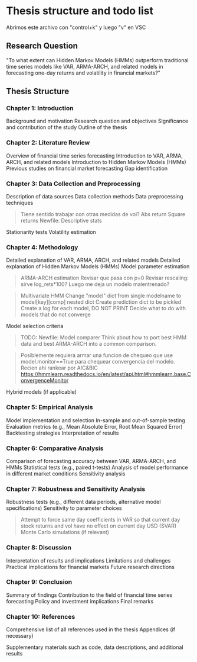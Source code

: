 # Thesis structure and todo list
Abrimos este archivo con "control+k" y luego "v" en VSC

## Research Question

"To what extent can Hidden Markov Models (HMMs) outperform traditional time series models like VAR, ARMA-ARCH, and related models in forecasting one-day returns and volatility in financial markets?"

## Thesis Structure

### Chapter 1: Introduction

Background and motivation
Research question and objectives
Significance and contribution of the study
Outline of the thesis

### Chapter 2: Literature Review

Overview of financial time series forecasting
Introduction to VAR, ARMA, ARCH, and related models
Introduction to Hidden Markov Models (HMMs)
Previous studies on financial market forecasting
Gap identification

### Chapter 3: Data Collection and Preprocessing

Description of data sources
Data collection methods
Data preprocessing techniques

> Tiene sentido trabajar con otras medidas de vol?
Abs return
Square returns
Newfile: Descriptive stats

Stationarity tests
Volatility estimation

### Chapter 4: Methodology

Detailed explanation of VAR, ARMA, ARCH, and related models
Detailed explanation of Hidden Markov Models (HMMs)
Model parameter estimation
> ARMA-ARCH estimation
Revisar que pasa con p=0
Revisar rescaling: sirve log_rets*100? Luego me deja un modelo malentrenado?

> Multivariate HMM
> Change "model" dict from single modelname to model[key][comp] nested dict
> Create prediction dict to be pickled
> Create a log for each model, DO NOT PRINT
> Decide what to do with models that do not converge


Model selection criteria

> TODO:
Newfile: Model comparer
Think about how to port best HMM data and best ARMA-ARCH into a common comparison.

>Posiblemente requiera armar una funcion de chequeo que use model.monitor==True para chequear convergencia del modelo.  
Recien ahi rankear por AIC&BIC
https://hmmlearn.readthedocs.io/en/latest/api.html#hmmlearn.base.ConvergenceMonitor

Hybrid models (if applicable)

### Chapter 5: Empirical Analysis

Model implementation and selection
In-sample and out-of-sample testing
Evaluation metrics (e.g., Mean Absolute Error, Root Mean Squared Error)
Backtesting strategies
Interpretation of results

### Chapter 6: Comparative Analysis

Comparison of forecasting accuracy between VAR, ARMA-ARCH, and HMMs
Statistical tests (e.g., paired t-tests)
Analysis of model performance in different market conditions
Sensitivity analysis

### Chapter 7: Robustness and Sensitivity Analysis

Robustness tests (e.g., different data periods, alternative model specifications)
Sensitivity to parameter choices
> Attempt to force same day coefficients in VAR so that current day stock returns and vol have no effect on current day USD (SVAR)
Monte Carlo simulations (if relevant)

### Chapter 8: Discussion

Interpretation of results and implications
Limitations and challenges
Practical implications for financial markets
Future research directions

### Chapter 9: Conclusion

Summary of findings
Contribution to the field of financial time series forecasting
Policy and investment implications
Final remarks

### Chapter 10: References

Comprehensive list of all references used in the thesis
Appendices (if necessary)

Supplementary materials such as code, data descriptions, and additional results